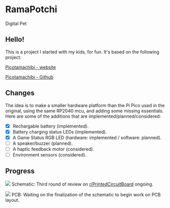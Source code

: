 # RamaPotchi
 Digital Pet

## Hello!
This is a project I started with my kids, for fun. It's based on the following project:
    
[Picotamachibi - website](https://www.kevsrobots.com/blog/picotamachibi.html)

[Picotamachibi - Github](https://github.com/kevinmcaleer/picotamachibi)

## Changes
The idea is to make a smaller hardware platform than the Pi Pico used in the original, using the same RP2040 mcu, and adding some missing essentials.
Here are some of the additions that are implemented/planned/considered:

- [x] Rechargable battery (implemented).
- [x] Battery charging status LEDs (implemented).
- [x] A Game Status RGB LED (hardware: implemented / software: planned).
- [ ] A speaker/buzzer (planned).
- [ ] A haptic feedback motor (considered).
- [ ] Environment sensors (considered).

## Progress
![](https://geps.dev/progress/80) Schematic: Third round of review on [r/PrintedCircuitBoard](https://www.reddit.com/r/PrintedCircuitBoard/) ongoing.

![](https://geps.dev/progress/0) PCB: Waiting on the finalization of the schematic to begin work on PCB layout.
